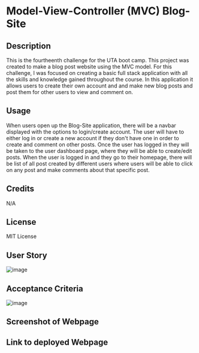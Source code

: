 # Model-View-Controller (MVC) Blog-Site 

## Description 
This is the fourtheenth challenge for the UTA boot camp. This project was created to make a blog post website using the MVC model. For this challenge, I was focused on creating a basic full stack application with all the skills and knowledge gained throughout the course. In this application it allows users to create their own account and and make new blog posts and post them for other users to view and comment on. 

## Usage 
When users open up the Blog-Site application, there will be a navbar displayed with the options to login/create account. The user will have to either log in or create a new account if they don't have one in order to create and comment on other posts. Once the user has logged in they will be taken to the user dashboard page, where they will be able to create/edit posts. When the user is logged in and they go to their homepage, there will be list of all post created by different users where users will be able to click on any post and make comments about that specific post. 

## Credits 
N/A

## License 
MIT License 

## User Story 
![image](https://github.com/Jaek23/Blog-site/assets/141678374/61159f65-3a06-4951-86d6-846e30261ce6)

## Acceptance Criteria 
![image](https://github.com/Jaek23/Blog-site/assets/141678374/807884f6-9be8-46df-a22d-e05dd7911089)

## Screenshot of Webpage 

## Link to deployed Webpage 
